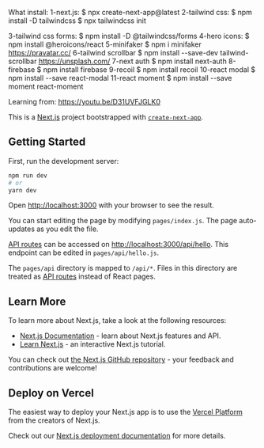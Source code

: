 
What install:
1-next.js: 
$ npx create-next-app@latest
2-tailwind css: 
$ npm install -D tailwindcss
$ npx tailwindcss init

3-tailwind css forms: 
$ npm install -D @tailwindcss/forms
4-hero icons:
$ npm install @heroicons/react
5-minifaker
$ npm i minifaker
https://pravatar.cc/
6-tailwind scrollbar
$ npm install --save-dev tailwind-scrollbar
https://unsplash.com/
7-next auth
$ npm install next-auth
8-firebase
$ npm install firebase
9-recoil
$ npm install recoil
10-react modal
$ npm install --save react-modal
11-react moment
$ npm install --save moment react-moment

Learning from:
https://youtu.be/D31UVFJGLK0



This is a [Next.js](https://nextjs.org/) project bootstrapped with [`create-next-app`](https://github.com/vercel/next.js/tree/canary/packages/create-next-app).

## Getting Started

First, run the development server:

```bash
npm run dev
# or
yarn dev
```

Open [http://localhost:3000](http://localhost:3000) with your browser to see the result.

You can start editing the page by modifying `pages/index.js`. The page auto-updates as you edit the file.

[API routes](https://nextjs.org/docs/api-routes/introduction) can be accessed on [http://localhost:3000/api/hello](http://localhost:3000/api/hello). This endpoint can be edited in `pages/api/hello.js`.

The `pages/api` directory is mapped to `/api/*`. Files in this directory are treated as [API routes](https://nextjs.org/docs/api-routes/introduction) instead of React pages.

## Learn More

To learn more about Next.js, take a look at the following resources:

- [Next.js Documentation](https://nextjs.org/docs) - learn about Next.js features and API.
- [Learn Next.js](https://nextjs.org/learn) - an interactive Next.js tutorial.

You can check out [the Next.js GitHub repository](https://github.com/vercel/next.js/) - your feedback and contributions are welcome!

## Deploy on Vercel

The easiest way to deploy your Next.js app is to use the [Vercel Platform](https://vercel.com/new?utm_medium=default-template&filter=next.js&utm_source=create-next-app&utm_campaign=create-next-app-readme) from the creators of Next.js.

Check out our [Next.js deployment documentation](https://nextjs.org/docs/deployment) for more details.
